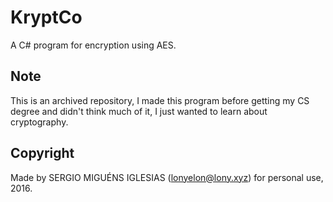 # KryptCo

A C# program for encryption using AES.

## Note

This is an archived repository,
I made this program before getting my CS degree and didn't think much of it,
I just wanted to learn about cryptography.

## Copyright

Made by SERGIO MIGUÉNS IGLESIAS (lonyelon@lony.xyz) for personal use, 2016.
